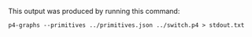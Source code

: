 This output was produced by running this command:

    p4-graphs --primitives ../primitives.json ../switch.p4 > stdout.txt
